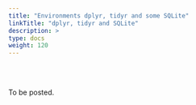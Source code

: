 ```yaml
---
title: "Environments dplyr, tidyr and some SQLite"
linkTitle: "dplyr, tidyr and SQLite"
description: >
type: docs
weight: 120
---
```


<br></br>

To be posted.





